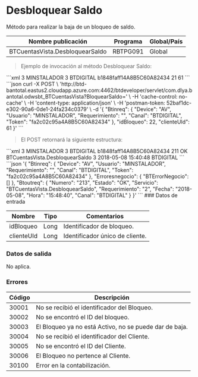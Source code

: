 # Desbloquear Saldo 

Método para realizar la baja de un bloqueo de saldo. 

Nombre publicación | Programa | Global/País 
--------- | ----------- | ----------- 
BTCuentasVista.DesbloquearSaldo | RBTPG091 | Global 

> Ejemplo de invocación al método Desbloquear Saldo: 

<code-group> 
<code-block title="XML" active> 
```xml 
<soapenv:Envelope xmlns:soapenv="http://schemas.xmlsoap.org/soap/envelope/" xmlns:bts="http://uy.com.dlya.bantotal/BTSOA/"> 
   <soapenv:Header/> 
   <soapenv:Body> 
      <bts:BTCuentasVista.DesbloquearSaldo> 
         <bts:Btinreq> 
            <bts:Device>3</bts:Device> 
            <bts:Usuario>MINSTALADOR</bts:Usuario> 
            <bts:Requerimiento>3</bts:Requerimiento> 
            <bts:Canal>BTDIGITAL</bts:Canal> 
            <bts:Token>b1848faff14A8B5C60A82434</bts:Token> 
         </bts:Btinreq> 
         <bts:idBloqueo>21</bts:idBloqueo> 
         <bts:clienteUId>61</bts:clienteUId> 
      </bts:BTCuentasVista.DesbloquearSaldo> 
   </soapenv:Body> 
</soapenv:Envelope> 
``` 
</code-block> 

<code-block title="JSON"> 
```json 
curl -X POST \ 
  'http://btd-bantotal.eastus2.cloudapp.azure.com:4462/btdeveloper/servlet/com.dlya.bantotal.odwsbt_BTCuentasVista?BloquearSaldo=' \ 
  -H 'cache-control: no-cache' \ 
  -H 'content-type: application/json' \ 
  -H 'postman-token: 52baf1dc-e302-90a6-0de1-24fa234c0379' \ 
  -d '{ 
	"Btinreq": { 
		"Device": "AV", 
		"Usuario": "MINSTALADOR", 
		"Requerimiento": "", 
		"Canal": "BTDIGITAL", 
		"Token": "fa2c02c95a4A8B5C60A82434" 
	}, 
    "idBloqueo": 22, 
    "clienteUId": 61 
}' 
``` 
</code-block> 
</code-group> 

> El POST retornará la siguiente estructura: 

<code-group> 
<code-block title="XML" active> 
```xml 
<SOAP-ENV:Envelope xmlns:SOAP-ENV="http://schemas.xmlsoap.org/soap/envelope/" xmlns:xsd="http://www.w3.org/2001/XMLSchema" xmlns:SOAP-ENC="http://schemas.xmlsoap.org/soap/encoding/" xmlns:xsi="http://www.w3.org/2001/XMLSchema-instance"> 
   <SOAP-ENV:Body> 
      <BTCuentasVista.DesbloquearSaldoResponse xmlns="http://uy.com.dlya.bantotal/BTSOA/"> 
         <Btinreq> 
            <Device>3</Device> 
            <Usuario>MINSTALADOR</Usuario> 
            <Requerimiento>3</Requerimiento> 
            <Canal>BTDIGITAL</Canal> 
            <Token>b1848faff14A8B5C60A82434</Token> 
         </Btinreq> 
         <Erroresnegocio></Erroresnegocio> 
         <Btoutreq> 
            <Numero>211</Numero> 
            <Estado>OK</Estado> 
            <Servicio>BTCuentasVista.DesbloquearSaldo</Servicio> 
            <Requerimiento>3</Requerimiento> 
            <Fecha>2018-05-08</Fecha> 
            <Hora>15:40:48</Hora> 
            <Canal>BTDIGITAL</Canal> 
         </Btoutreq> 
      </BTCuentasVista.DesbloquearSaldoResponse> 
   </SOAP-ENV:Body> 
</SOAP-ENV:Envelope> 
``` 
</code-block> 

<code-block title="JSON"> 
```json 
'{ 
	"Btinreq": { 
		"Device": "AV", 
		"Usuario": "MINSTALADOR", 
		"Requerimiento": "", 
		"Canal": "BTDIGITAL", 
		"Token": "fa2c02c95a4A8B5C60A82434" 
	}, 
    "Erroresnegocio": { 
        "BTErrorNegocio": [] 
    }, 
    "Btoutreq": { 
        "Numero": "213", 
        "Estado": "OK", 
        "Servicio": "BTCuentasVista.DesbloquearSaldo", 
        "Requerimiento": "2", 
        "Fecha": "2018-05-08", 
        "Hora": "15:48:40", 
        "Canal": "BTDIGITAL" 
    } 
}' 
``` 
</code-block> 
</code-group>  
### Datos de entrada 

Nombre | Tipo | Comentarios 
--------- | ----------- | ----------- 
idBloqueo | Long | Identificador de bloqueo. 
clienteUId | Long | Identificador único de cliente. 

### Datos de salida 

No aplica. 

### Errores 

Código | Descripción 
--------- | ----------- 
30001 | No se recibió el identificador del Bloqueo. 
30002 | No se encontró el ID del bloqueo. 
30003 | El Bloqueo ya no está Activo, no se puede dar de baja. 
30004 | No se recibió el identificador del Cliente. 
30005 | No se encontró el ID del Cliente. 
30006 | El Bloqueo no pertence al Cliente. 
30100 | Error en la contabilización. 

 
